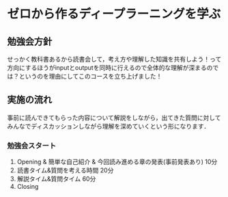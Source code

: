 # ゼロから作るディープラーニングを学ぶ

## 勉強会方針
せっかく教科書あるから読書会して，考え方や理解した知識を共有しよう！って方向にするほうがinputとoutputを同時に行えるので全体的な理解が深まるのでは？というのを理由にしてこのコースを立ち上げました！

## 実施の流れ
事前に読んできてもらった内容について解説をしながら，出てきた質問に対してみんなでディスカッションしながら理解を深めていくという形になります．

### 勉強会スタート
1. Opening & 簡単な自己紹介 & 今回読み進める章の発表(事前発表あり) 10分
2. 読書タイム&質問を考える時間 20分
3. 解説タイム&質問タイム 60分
4. Closing
